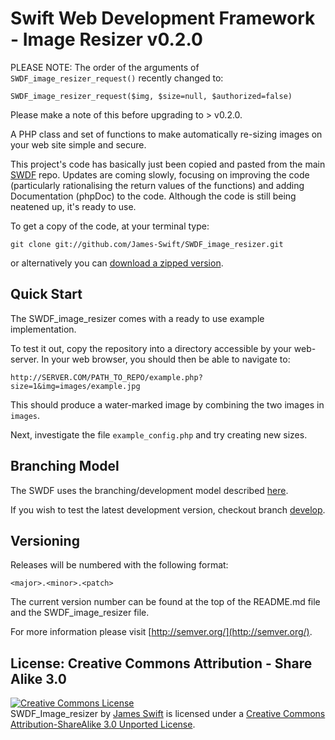 Swift Web Development Framework - Image Resizer v0.2.0
==================

PLEASE NOTE: The order of the arguments of `SWDF_image_resizer_request()` recently changed to:

`SWDF_image_resizer_request($img, $size=null, $authorized=false)`

Please make a note of this before upgrading to > v0.2.0.



A PHP class and set of functions to make automatically re-sizing images on your web site simple and secure.

This project's code has basically just been copied and pasted from the main [SWDF](https://github.com/James-Swift/SWDF) repo. Updates are coming slowly, focusing on improving the code (particularly rationalising the return values of the functions) and adding Documentation (phpDoc) to the code. Although the code is still being neatened up, it's ready to use.

To get a copy of the code, at your terminal type:

`git clone git://github.com/James-Swift/SWDF_image_resizer.git`

or alternatively you can [download a zipped version](https://github.com/James-Swift/SWDF_image_resizer/archive/master.zip).

## Quick Start

The SWDF_image_resizer comes with a ready to use example implementation. 

To test it out, copy the repository into a directory accessible by your web-server. In your web browser, you should then be able to navigate to:

`http://SERVER.COM/PATH_TO_REPO/example.php?size=1&img=images/example.jpg`

This should produce a water-marked image by combining the two images in `images`.

Next, investigate the file `example_config.php` and try creating new sizes.

## Branching Model

The SWDF uses the branching/development model described [here](http://nvie.com/posts/a-successful-git-branching-model/).

If you wish to test the latest development version, checkout branch [develop](https://github.com/James-Swift/SWDF_image_resizer/tree/develop).

## Versioning

Releases will be numbered with the following format:

`<major>.<minor>.<patch>`

The current version number can be found at the top of the README.md file and the SWDF_image_resizer file.

For more information please visit [http://semver.org/](http://semver.org/).

## License: Creative Commons Attribution - Share Alike 3.0

<a rel="license" href="http://creativecommons.org/licenses/by-sa/3.0/deed.en_US"><img alt="Creative Commons License" style="border-width:0" src="http://i.creativecommons.org/l/by-sa/3.0/88x31.png" /></a><br /><span xmlns:dct="http://purl.org/dc/terms/" property="dct:title">SWDF_Image_resizer</span> by <a xmlns:cc="http://creativecommons.org/ns#" href="https://github.com/James-Swift/SWDF_image_resizer" property="cc:attributionName" rel="cc:attributionURL">James Swift</a> is licensed under a <a rel="license" href="http://creativecommons.org/licenses/by-sa/3.0/deed.en_US">Creative Commons Attribution-ShareAlike 3.0 Unported License</a>.